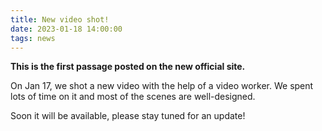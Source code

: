 ```yaml
---
title: New video shot!
date: 2023-01-18 14:00:00
tags: news
---
```


**This is the first passage posted on the new official site.**

On Jan 17, we shot a new video with the help of a video worker. We spent lots of time on it and most of the scenes are well-designed.

Soon it will be available, please stay tuned for an update!
